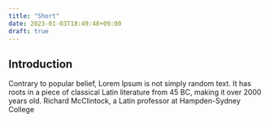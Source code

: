 ```yaml
---
title: "Short"
date: 2023-01-03T18:49:48+09:00
draft: true
---
```


## Introduction

Contrary to popular belief, Lorem Ipsum is not simply random text. It has roots in a piece of classical Latin literature from 45 BC, making it over 2000 years old. Richard McClintock, a Latin professor at Hampden-Sydney College 